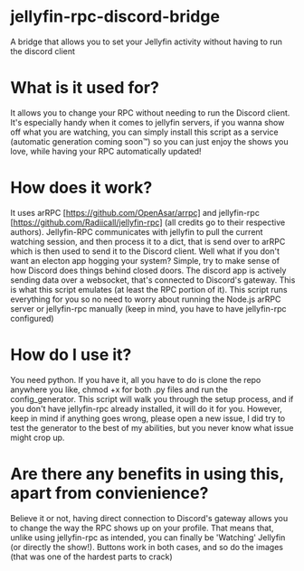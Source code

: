 # jellyfin-rpc-discord-bridge
 A bridge that allows you to set your Jellyfin activity without having to run the discord client

# What is it used for?
  It allows you to change your RPC without needing to run the Discord client. It's especially handy when it comes to jellyfin servers, if you wanna show off what you are watching, you can simply install this script as a service (automatic generation coming soon™) so you can just enjoy the shows you love, while having your RPC automatically updated!

# How does it work?
  It uses arRPC [https://github.com/OpenAsar/arrpc] and jellyfin-rpc [https://github.com/Radiicall/jellyfin-rpc] (all credits go to their respective authors). Jellyfin-RPC communicates with jellyfin to pull the current watching session, and then process it to a dict, that is send over to arRPC which is then used to send it to the Discord client. Well what if you don't want an electon app hogging your system? Simple, try to make sense of how Discord does things behind closed doors.
  The discord app is actively sending data over a websocket, that's connected to Discord's gateway. This is what this script emulates (at least the RPC portion of it). This script runs everything for you so no need to worry about running the Node.js arRPC server or jellyfin-rpc manually (keep in mind, you have to have jellyfin-rpc configured)

# How do I use it?
  You need python. If you have it, all you have to do is clone the repo anywhere you like, chmod +x for both .py files and run the config_generator. This script will walk you through the setup process, and if you don't have jellyfin-rpc already installed, it will do it for you. However, keep in mind if anything goes wrong, please open a new issue, I did try to test the generator to the best of my abilities, but you never know what issue might crop up.

# Are there any benefits in using this, apart from convienience?
  Believe it or not, having direct connection to Discord's gateway allows you to change the way the RPC shows up on your profile. That means that, unlike using jellyfin-rpc as intended, you can finally be 'Watching' Jellyfin (or directly the show!). Buttons work in both cases, and so do the images (that was one of the hardest parts to crack)